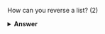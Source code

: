 How can you reverse a list? (2)
<details><summary><b>Answer</b></summary>
<p>
1. Using the `reverse()` method:
```python
my_list = [1, 2, 3, 4, 5]
my_list.reverse()
print(my_list)
# Output: [5,4,3,2,1]
```
2. Using slicing to make a reversed copy:
```python
my_list = [1, 2, 3, 4, 5]
reversed_list = my_list[::-1]
	@@ -70,7 +73,9 @@ print(reversed_list)
What is a lambda function? How are these written in Python? (1)
<details><summary><b>Answer</b></summary>
<p>
A lambda function in Python is a small anonymous function defined using the `lambda` keyword. It can have any number of parameters but can have only one statement.
```python
add = lambda x, y: x + y
result = add(5, 3)
	@@ -80,36 +85,54 @@ print(result)  # Output: 8
</details>
<br><br>

###### Question 5

What are modules and packages in Python? (1)
<details><summary><b>Answer</b></summary>
<p>
Python packages and Python modules are two mechanisms that allow for modular programming in Python.

**Modules** are Python files with a `.py` extension and can have a set of functions, classes and variables and can be imported using the `import` command
```python
import foo
import numpy as np
```

**Packages** are basically modules combined into a folder and help by providing a hierarchical structuring of module namespaces. You can import modules from a package using the `from` command.
```python
from my_package import module1
from scipy import integrate
```
</p>
</details>
<br><br>

###### Question 6

What is the `pandas` library used for in Python? (1)
<details><summary><b>Answer</b></summary>
<p>
Pandas is an open-source, python library used in data manipulation of applications that require high performance. Pandas help perform five significant data analysis steps: load the data, clean/manipulate it, prepare it, model it and analyse it.
</p>
</details>
<br><br>
